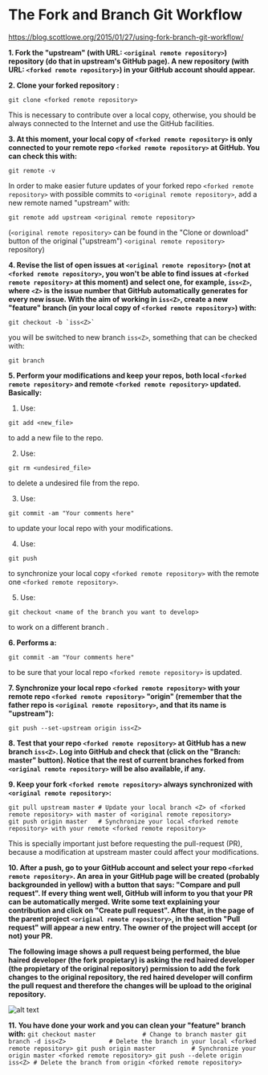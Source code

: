 # The Fork and Branch Git Workflow
https://blog.scottlowe.org/2015/01/27/using-fork-branch-git-workflow/

**1. Fork the "upstream" (with URL: `<original remote repository>`) repository (do that in
   upstream's GitHub page).  A new repository (with URL: `<forked remote repository>`) in
   your GitHub account should appear.**

**2. Clone your forked repository <original remote repository>:**
   ```
   git clone <forked remote repository>
   ```
   This is necessary to contribute over a local copy, otherwise, you
   should be always connected to the Internet and use the GitHub
   facilities.

**3. At this moment, your local copy of `<forked remote repository>` is only connected to your
   remote repo `<forked remote repository>` at GitHub. You can check this with:**
   ```
   git remote -v
   ```
   In order to make easier future updates of your forked repo `<forked remote repository>` with
   possible commits to `<original remote repository>`, add a new remote named "upstream" with:
   ```
   git remote add upstream <original remote repository>
   ```
   (`<original remote repository>` can be found in the "Clone or download" button of the original ("upstream")
   `<original remote repository>` repository)

**4. Revise the list of open issues at `<original remote repository>` (not at `<forked remote repository>`, you won't be
   able to find issues at `<forked remote repository>` at this moment) and select one, for
   example, `iss<Z>`, where `<Z>` is the issue number that GitHub
   automatically generates for every new issue. With the aim of
   working in `iss<Z>`, create a new "feature" branch (in your local
   copy of `<forked remote repository>`) with:**
   ```
   git checkout -b `iss<Z>`
   ```
   you will be switched to new branch `iss<Z>`, something that can be
   checked with:
   ```
   git branch
   ```
   
**5. Perform your modifications and keep your repos, both local `<forked remote repository>` and
   remote `<forked remote repository>` updated. Basically:**
   
   1. Use:
   ```
   git add <new_file>
   ```
   to add a new file to the repo.

   2. Use:
   ```
   git rm <undesired_file>
   ```
   to delete a undesired file from the repo.
	
   3. Use:
   ```
   git commit -am "Your comments here"
   ```
   to update your local repo with your modifications.

   4. Use:
   ```
   git push
   ```
   to synchronize your local copy `<forked remote repository>` with the remote one `<forked remote repository>`.

   5. Use:
   ```
   git checkout <name of the branch you want to develop>
   ```
   to work on a different branch <branch>.

**6. Performs a:**
   ```
   git commit -am "Your comments here"
   ```
   to be sure that your local repo `<forked remote repository>` is updated.

**7. Synchronize your local repo `<forked remote repository>` with your remote repo `<forked remote repository>`
   "origin" (remember that the father repo is `<original remote repository>`, and that its name
   is "upstream"):**
   ```
   git push --set-upstream origin iss<Z>
   ```
   
**8. Test that your repo `<forked remote repository>` at GitHub has a new branch `iss<Z>`. Log
   into GitHub and check that (click on the "Branch: master"
   button). Notice that the rest of current branches forked from `<original remote repository>`
   will be also available, if any.**

**9. Keep your fork `<forked remote repository>` always synchronized with `<original remote repository>`:**
   ```
   git pull upstream master # Update your local branch <Z> of <forked remote repository> with master of <original remote repository>
   git push origin master   # Synchronize your local <forked remote repository> with your remote <forked remote repository>
   ```
   This is specially important just before requesting the pull-request
   (PR), because a modification at upstream master could affect your
   modifications.

**10. After a push, go to your GitHub account and select your repo `<forked remote repository>`. An area in your
    GitHub page will be created (probably backgrounded in yellow) with
    a button that says: "Compare and pull request". If every thing
    went well, GitHub will inform to you that your PR can be
    automatically merged. Write some text explaining your contribution
    and click on "Create pull request". After that, in the page of the
    parent project `<original remote repository>`, in the section "Pull request" will appear a
    new entry. The owner of the project will accept (or not) your PR.**

**The following image shows a pull request being performed, the blue haired developer (the fork propietary)
    is asking the red haired developer (the propietary of the original repository) permission to add the fork changes to the 	             original repository,
    the red haired developer will confirm the pull request and therefore the changes will be upload to the original repository.**
	
![alt text](http://atlassianblog.wpengine.com/wp-content/uploads/bitbucket411-blog-1200x-branches2.png)

**11. You have done your work and you can clean your "feature" branch with:**
	```
    git checkout master             # Change to branch master
    git branch -d iss<Z>            # Delete the branch in your local <forked remote repository>
    git push origin master          # Synchronize your origin master <forked remote repository>
    git push --delete origin iss<Z> # Delete the branch from origin <forked remote repository>
	```
